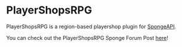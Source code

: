 # PlayerShopsRPG
PlayerShopsRPG is a region-based playershop plugin for [SpongeAPI](https://github.com/SpongePowered/SpongeAPI).


You can check out the PlayerShopsRPG Sponge Forum Post [here](https://forums.spongepowered.org/t/wip-playershopsrpg-v0-1-1-region-based-player-shops/12396 "PlayerShopsRPG Sponge Forum Post")!
 
